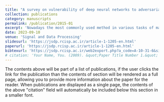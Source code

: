 ```yaml
---
title: "A survey on vulnerability of deep neural networks to adversarial examples and defense approaches to deal with them"
collection: publications
category: manuscripts
permalink: /publication/2015-01
excerpt: 'Nowadays the most commonly used method in various tasks of machine learning and artificial intelligence are neural networks. In spite of their different uses, neural networks and Deep neural networks (DNNs) have some vulnerabilities. A little distortion or adversarial perturbation in the input data for both additive and non-additive cases can be led to change the output of the trained model, and this could be a kind of DNN vulnerability. Despite the imperceptibility of the mentioned disturbance for human beings, DNN is vulnerable to these changes.Creating and applying any malicious perturbation named “attack”, penetrates DNNs and makes them incapable of doing the duty assigned to them. In this paper different attack approaches were categorized based on the signal applied in the attack procedure. Some approaches use the gradient signal for detecting the vulnerability of DNN and try to create a powerful attack. The other ones create a perturbation in a blind situation and change a portion of the input to create a potential malicious perturbation. Adversarial attacks include both black-box and White-box situations. White-box situation focuses on training loss function and the architecture of the model but black box situation focuses on the approximation of the main model and dealing with the restriction of the input-output model request.'
date: 2023-09-10
venue: 'Signal and Data Processing'
slidesurl: 'https://jsdp.rcisp.ac.ir/article-1-1205-en.html'
paperurl: 'https://jsdp.rcisp.ac.ir/article-1-1205-en.html'
bibtexurl: 'https://jsdp.rcisp.ac.ir/web2export.php?a_code=A-10-31-6&sid=1&slc_lang=en&type=BibTeX'
# citation: 'Your Name, You. (2009). &quot;Paper Title Number 1.&quot; <i>Journal 1</i>. 1(1).'
---
```

The contents above will be part of a list of publications, if the user clicks the link for the publication than the contents of section will be rendered as a full page, allowing you to provide more information about the paper for the reader. When publications are displayed as a single page, the contents of the above "citation" field will automatically be included below this section in a smaller font.
